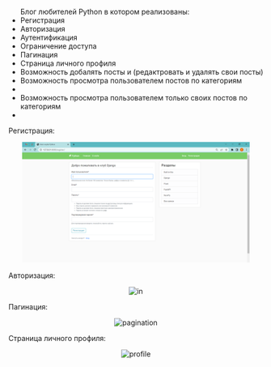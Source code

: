 <ul>Блог любителей Python в котором реализованы:
    <li>Регистрация</li>
    <li>Авторизация</li>
    <li>Аутентификация</li>
    <li>Ограничение доступа</li>
    <li>Пагинация</li>
    <li>Страница личного профиля</li>
    <li>Возможность добалять посты и (редактровать и удалять свои посты)</li>
    <li>Возможность просмотра пользователем постов по категориям<li>
    <li>Возможность просмотра пользователем только своих постов по категориям<li>
</ul>

Регистрация:
<p align="center">
  <img src="https://github.com/zorokonStepan/BlogSite_Django/raw/main/img_git/reg.png" width="450" title="reg">
</p>

Авторизация:
<p align="center">
  <img src="https://github.com/zorokonStepan/NewsSite_Django/raw/main/img_git/in.png" width="450" title="in">
</p>

Пагинация:
<p align="center">
  <img src="https://github.com/zorokonStepan/NewsSite_Django/raw/main/img_git/pagination.png" width="450" title="pagination">
</p>

Страница личного профиля:
<p align="center">
  <img src="https://github.com/zorokonStepan/NewsSite_Django/raw/main/img_git/profile.png" width="450" title="profile">
</p>